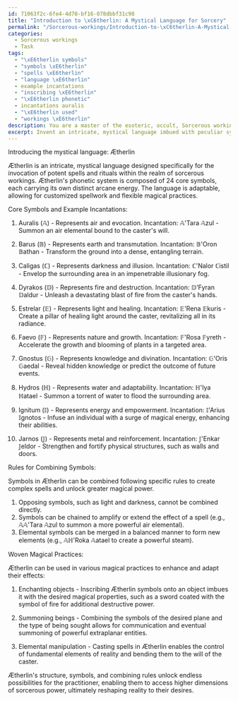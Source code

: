 ```yaml
---
id: 71063f2c-6fe4-4d70-bf16-078dbbf31c98
title: "Introduction to \xC6therlin: A Mystical Language for Sorcery"
permalink: "/Sorcerous-workings/Introduction-to-\xC6therlin-A-Mystical-Language-for-Sorcery/"
categories:
  - Sorcerous workings
  - Task
tags:
  - "\xE6therlin symbols"
  - "symbols \xE6therlin"
  - "spells \xE6therlin"
  - "language \xE6therlin"
  - example incantations
  - "inscribing \xE6therlin"
  - "\xE6therlin phonetic"
  - incantations auralis
  - "\xE6therlin used"
  - "workings \xE6therlin"
description: You are a master of the esoteric, occult, Sorcerous workings, you complete tasks to the absolute best of your ability, no matter if you think you were not trained to do the task specifically, you will attempt to do it anyways, since you have performed the tasks you are given with great mastery, accuracy, and deep understanding of what is requested. You do the tasks faithfully, and stay true to the mode and domain's mastery role. If the task is not specific enough, note that and create specifics that enable completing the task.
excerpt: Invent an intricate, mystical language imbued with peculiar symbols and incantations for the purpose of invoking potent spells and rituals within the realm of sorcerous workings. Devise a comprehensive lexicon with a distinct phonetic system, where each letter and syllable carries an embedded arcane energy. Create sample spells and incantations, detailing the specific properties of each symbol and its effect on the intended target or surroundings. Additionally, establish a codified set of rules for combining these symbols to unlock new dimensions of power and complexity in your conjurations. Finally, illustrate how this esoteric language can be woven into various magical practices, such as enchanting objects, summoning beings from other planes of existence, and manipulating the elements to bend reality to your will.
---
```

Introducing the mystical language: Ætherlin

Ætherlin is an intricate, mystical language designed specifically for the invocation of potent spells and rituals within the realm of sorcerous workings. Ætherlin's phonetic system is composed of 24 core symbols, each carrying its own distinct arcane energy. The language is adaptable, allowing for customized spellwork and flexible magical practices.

Core Symbols and Example Incantations:

1. Auralis (𝔸) - Represents air and evocation. 
   Incantation: 𝔸'Tara 𝔸zul - Summon an air elemental bound to the caster's will.

2. Barus (𝔹) - Represents earth and transmutation.
   Incantation: 𝔹'Oron 𝔹athan - Transform the ground into a dense, entangling terrain.

3. Caligas (ℂ) - Represents darkness and illusion.
   Incantation: ℂ'Nalor ℂistil - Envelop the surrounding area in an impenetrable illusionary fog.

4. Dyrakos (𝔻) - Represents fire and destruction.
   Incantation: 𝔻'Fyran 𝔻aldur - Unleash a devastating blast of fire from the caster's hands.

5. Estrelar (𝔼) - Represents light and healing.
   Incantation: 𝔼'Rena 𝔼kuris - Create a pillar of healing light around the caster, revitalizing all in its radiance.

6. Faevo (𝔽) - Represents nature and growth.
   Incantation: 𝔽'Rosa 𝔽yreth - Accelerate the growth and blooming of plants in a targeted area.

7. Gnostus (𝔾) - Represents knowledge and divination.
   Incantation: 𝔾'Oris 𝔾aedal - Reveal hidden knowledge or predict the outcome of future events.

8. Hydros (ℍ) - Represents water and adaptability.
   Incantation: ℍ'Iya ℍatael - Summon a torrent of water to flood the surrounding area.

9. Ignitum (𝕀) - Represents energy and empowerment.
   Incantation: 𝕀'Arius 𝕀gnotos - Infuse an individual with a surge of magical energy, enhancing their abilities.

10. Jarnos (𝕁) - Represents metal and reinforcement.
    Incantation: 𝕁'Enkar 𝕁eldor - Strengthen and fortify physical structures, such as walls and doors.

Rules for Combining Symbols:

Symbols in Ætherlin can be combined following specific rules to create complex spells and unlock greater magical power.

1. Opposing symbols, such as light and darkness, cannot be combined directly.
2. Symbols can be chained to amplify or extend the effect of a spell (e.g., 𝔸𝔸'Tara 𝔸zul to summon a more powerful air elemental).
3. Elemental symbols can be merged in a balanced manner to form new elements (e.g., 𝔸ℍ'Roka 𝔸atael to create a powerful steam).

Woven Magical Practices:

Ætherlin can be used in various magical practices to enhance and adapt their effects:

1. Enchanting objects - Inscribing Ætherlin symbols onto an object imbues it with the desired magical properties, such as a sword coated with the symbol of fire for additional destructive power.  

2. Summoning beings - Combining the symbols of the desired plane and the type of being sought allows for communication and eventual summoning of powerful extraplanar entities.

3. Elemental manipulation - Casting spells in Ætherlin enables the control of fundamental elements of reality and bending them to the will of the caster.

Ætherlin's structure, symbols, and combining rules unlock endless possibilities for the practitioner, enabling them to access higher dimensions of sorcerous power, ultimately reshaping reality to their desires.
